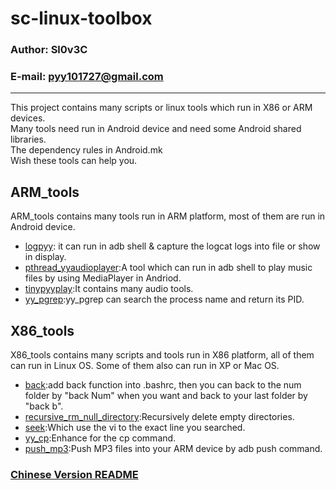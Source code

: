 # sc-linux-toolbox

### Author: Sl0v3C
### E-mail: pyy101727@gmail.com
****
This project contains many scripts or linux tools which run in X86 or ARM devices.  
Many tools need run in Android device and need some Android shared libraries.    
The dependency rules in Android.mk    
Wish these tools can help you.

## ARM_tools
ARM_tools contains many tools run in ARM platform, most of them are run in Android device.
* [logpyy](./doc/ARM_tools/logpyy/logpyy.md): it can run in adb shell & capture the logcat logs into file or show in display.
* [pthread_yyaudioplayer](./doc/ARM_tools/pthread_yyaudioplayer/pthread_yyaudioplayer.md):A tool which can run in adb shell to play music files by using MediaPlayer in Andriod.
* [tinypyyplay](./doc/ARM_tools/tinypyyplay/tinypyyplay.md):It contains many audio tools.
* [yy_pgrep](./doc/ARM_tools/yy_pgrep/yy_pgrep.md):yy_pgrep can search the process name and return its PID.

## X86_tools
X86_tools contains many scripts and tools run in X86 platform, all of them can run in Linux OS.
Some of them also can run in XP or Mac OS.  

* [back](./doc/X86_tools/Enhance_Linux_Tool/back.md):add back function into .bashrc, then you can back to the num folder by "back Num" when you want and back to your last folder by "back b".
* [recursive_rm_null_directory](./doc/X86_tools/Enhance_Linux_Tool/recursive_rm_null_directory.md):Recursively delete empty directories.
* [seek](./doc/X86_tools/Enhance_Linux_Tool/seek.md):Which use the vi to the exact line you searched.
* [yy_cp](./doc/X86_tools/Enhance_Linux_Tool/yy_cp.md):Enhance for the cp command.
* [push_mp3](./doc/X86_tools/ForAndroidDeviceTool/push_mp3.md):Push MP3 files into your ARM device by adb push command.

### [Chinese Version README](./说明.md)

	   
	     
	
